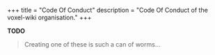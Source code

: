 +++
title = "Code Of Conduct"
description = "Code Of Conduct of the voxel-wiki organisation."
+++

**TODO**

> Creating one of these is such a can of worms...
